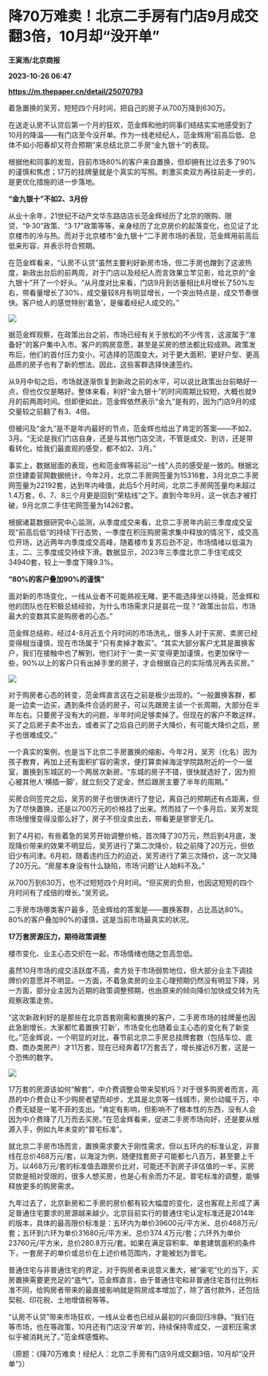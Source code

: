 # 降70万难卖！北京二手房有门店9月成交翻3倍，10月却“没开单”
**王寅浩/北京商报**

**2023-10-26 06:47**

**https://m.thepaper.cn/detail/25070793**

着急置换的吴芳，短短四个月时间，把自己的房子从700万降到630万。

在送走认房不认贷后第一个月的狂欢，范金辉和他的同事们结结实实地感受到了10月的降温——有门店至今没开单。作为一线老经纪人，范金辉用“前高后低、总体不如小阳春却又符合预期”来总结北京二手房“金九银十”的表现。

根据他和同事的发现，目前市场80%的客户来自置换，但却拥有比过去多了90%的谨慎和焦虑；17万的挂牌量就是个真实的写照。刺激买卖双方再往前走一步的，是更优化措施的进一步落地。

**“金九银十”不如2、3月份**

从业十余年，21世纪不动产文华东路店店长范金辉经历了北京的限购、限贷、“9·30”政策、“3·17”政策等等，亲身经历了北京房价的起落变化，也见证了北京楼市的冷与热。而对于北京楼市“金九银十”二手房市场的表现，范金辉用前高后低来形容，并表示符合预期。

在范金辉看来，“认房不认贷”虽然主要利好新房市场，但二手房也蹭到了这波热度，新政出台后的前两周，对于门店以及经纪人而言效果立竿见影，给北京的“金九银十”开了一个好头。“从月度对比来看，门店9月到访量相比8月增长了50%左右，带看量增长了30%，成交量较8月有明显增长，一个突出特点是，成交节奏很快。客户给人的感觉特别‘着急’，是催着经纪人成交的。”

![](https://imagecloud.thepaper.cn/thepaper/image/275/735/482.jpg)

据范金辉观察，在政策出台之前，市场已经有关于放松的不少传言，这波属于“准备好”的客户集中入市。客户的购房意愿，甚至是买房的想法都比较成熟。政策发布后，他们的首付压力变小，可选择的范围变大，对于更大面积、更好户型、更高品质的房子也有了新的想法。因此，这些客群选择快速签约。

从9月中旬之后，市场就逐渐恢复到新政之前的水平，可以说比政策出台前略好一点，但也仅仅是略好。整体来看，利好“金九银十”的时间周期比较短，大概也就9月的前两周时间。但即便如此，范金辉依然表示“金九”是有的，因为门店9月的成交量较之前翻了有3、4倍。

但被问及“金九”是不是年内最好的节点，范金辉也给出了肯定的答案——不如2、3月。“无论是我们门店自身，还是与其他门店交流，不管是成交、到访，还是带看转化，给我们最直观的感受，都不如2、3月。”

事实上，数据层面的表现，也和范金辉等前沿“一线”人员的感受是一致的。根据北京住建委官网数据统计，今年2月，北京二手房网签量为15316套，3月北京二手房网签量为22192套，达到年内峰值，此后5个月时间，北京二手房网签量均未超过1.4万套，6、7、8三个月更是回到“荣枯线”之下。直到今年9月，这一状态才被打破，9月北京二手住宅网签量为14262套。

根据诸葛数据研究中心监测，从季度成交来看，北京二手房年内前三季度成交呈现“前高后低”的持续下行态势，一季度在积压购房需求集中释放的情况下，成交高位开场，达近两年内季度成交高峰，随着楼市复苏后劲不足，市场情绪以低温为主，二、三季度成交持续下滑。数据显示，2023年三季度北京二手住宅成交34940套，较上一季度下降9.3%。

**“80%的客户叠加90%的谨慎”**

面对新的市场变化，一线从业者不可能熟视无睹，更不能选择坐以待毙，范金辉和他的团队也在积极总结经验，为什么市场需求只是昙花一现？“政策出台后，市场最大的变数其实是购房者的心态。”

范金辉总结称，经过4-8月近五个月时间的市场洗礼，很多人对于买房、卖房已经变得相当谨慎，现在市场属于“只有卖掉才敢买”。“其实大部分客户尤其是置换客户，我们在接触中也了解到，他们对于‘一卖一买’变得更加谨慎，也更加保守一些，90%以上的客户只有出掉手里的房子，才会根据自己的实际情况再去买房。”

![](https://imagecloud.thepaper.cn/thepaper/image/275/735/483.jpg)

对于购房者心态的转变，范金辉直言这在之前是极少出现的。“一般置换客群，都是一边卖一边买，遇到条件合适的房子，可以先跟房主谈一个长周期，大部分在半年左右。只要房子没有大的问题，半年时间足够卖掉了。但现在的客户不敢这样，买了之后房子卖不出去，或者买了之后自己的房子大降价，有可能大降价之后，房子也很难成交。”

一个真实的案例，也是当下北京二手房置换的缩影。今年2月，吴芳（化名）因为孩子教育，再加上还有面积扩容的需求，便打算卖掉海淀学院路附近的一个一居室，置换到东城区的一个两居次新房。“东城的房子不错，很快就选好了，因为担心被其他人‘横插一脚’，就立刻交了定金，然后跟房主要了半年的周期。”

买房合同签完之后，吴芳的房子也很快进行了登记，离自己的预期还有点距离，但为了尽快置换，还是以700万元的价格挂了出来。然而挂了一个多月后，吴芳发现市场慢慢变得没那么好了，房子不但没卖出去，带看更是寥寥无几。

到了4月初，有些着急的吴芳开始调整价格，首次降了30万元，然后到4月底，发现降价带来的效果不明显后，吴芳进行了第二次降价，较之前降了20万元，但依旧少有问津。6月初，随着违约压力的迫近，吴芳进行了第三次降价，这一次又降了20万元。“房屋本身没有什么缺陷，市场‘问题’让人始料不及。”

从700万到630万，也不过短短四个月时间。“但买房的负担，也因这短短的四个月时间有了成倍的增长。”吴芳说。

二手房市场哪类客户最多，范金辉给的答案是——置换客群，占比高达80%。80%的客户叠加90%的谨慎，这是当前市场最真实的状况。

**17万套房源压力，期待政策调整**

楼市变化、业主心态交织在一起，市场情绪也随之忽高忽低。

虽然10月市场的成交活跃度不高，卖方处于市场弱势地位，但大部分业主下调挂牌价的意愿并不明显。一方面，不着急卖房的业主心理预期仍然没有明显下降，另一方面，部分业主因为近期的政策调整预期，也由原来的倾向降价加快成交转为先观察政策走势。

“这次新政利好的是那些在北京首套刚需和置换的客户，二手房市场的挂牌量也因此急剧增长，大家都忙着置换‘打新’，市场变化也随着业主心态的变化有了新变化。”范金辉说，一个明显的对比，春节前北京二手房总挂牌套数（包括车位、底商、商办类房产）才11万套，现在已经奔着17万套去了，增长接近6万套，这是一个恐怖的数字。

![](https://imagecloud.thepaper.cn/thepaper/image/275/735/484.jpg)

17万套的房源该如何“解套”，中介费调整会带来契机吗？对于很多购房者而言，高昂的中介费会让不少购房者望而却步，尤其是北京等一线城市，房价动辄千万，中介费无疑是一笔不菲的支出。“肯定有影响，但影响不了根本性的东西，没有人会因为中介费降了几万而去买房。”在范金辉看来，促进二手房市场向好，还是要从根源入手，例如九年未变的“普宅标准”。

就北京二手房市场而言，置换需求要大于刚性需求，但以五环内的标准认定，非普线在总价468万元/套，以海淀为例，随便找套房子可能都七八百万，甚至要上千万。以468万元/套的标准值去跟房价比对，可能还不到房子评估值的一半，买房贷款是相对受限的，很多人想买房，也是心有余而力不足。普宅标准的调整，能够释放更多的购房需求。

九年过去了，北京新房和二手房的房价都有较大幅度的变化，这也客观上形成了满足普通住宅要求的房源越来越少。北京目前实行的普通住宅认定标准还是2014年的版本，具体的最高限价标准是：五环内为单价39600元/平方米、总价468万元/套；五环到六环为单价31680元/平方米、总价374.4万元/套；六环外为单价23760元/平方米，总价280.8万元/套。如果在满足容积率、单套建筑面积的条件下，一套房子的单价或总价在上述价格范围内，才能被划为普宅。

普通住宅与非普通住宅的界定，对于购房者来说意义重大，被“豪宅”化的当下，买房置换需要更充足的“底气”。范金辉直言，由于普通住宅和非普通住宅首付比例标准不同，给购房者带来的最直接影响就是购房成本增加了，除了首付款外，还包括契税、印花税、土地增值税等等。

“认房不认贷”带来市场狂欢，一线从业者也已经从最初的兴奋回归冷静。“我们在等市场，也在等政策，10月还有门店没‘开单’的，持续保持零成交，一波积压需求似乎被消耗光了。”范金辉感慨称。

（原题：《降70万难卖！经纪人：北京二手房有门店9月成交翻3倍，10月却“没开单”》）